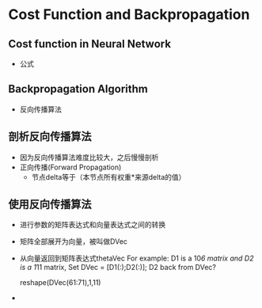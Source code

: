 # Cost Function and Backpropagation

## Cost function in Neural Network
* 公式

## Backpropagation Algorithm
* 反向传播算法

## 剖析反向传播算法
* 因为反向传播算法难度比较大，之后慢慢剖析
* 正向传播(Forward Propagation)
  * 节点delta等于（本节点所有权重*来源delta的值）

## 使用反向传播算法
* 进行参数的矩阵表达式和向量表达式之间的转换
* 矩阵全部展开为向量，被叫做DVec
* 从向量返回到矩阵表达式thetaVec
  For example:
  D1 is a 10*6 matrix and D2 is a 1*11 matrix, Set DVec = [D1(:);D2(:)]; D2 back from DVec?

  reshape(DVec(61:71),1,11)

* 
